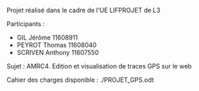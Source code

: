 Projet réalisé dans le cadre de l'UE LIFPROJET de L3

Participants :
- GIL Jérôme 11608911
- PEYROT Thomas 11608040
- SCRIVEN Anthony 11607550

Sujet : AMRC4. Edition et visualisation de traces GPS sur le web

Cahier des charges disponible : ./PROJET_GPS.odt
